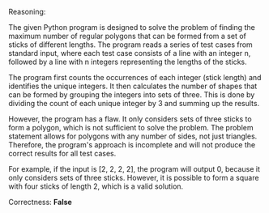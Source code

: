 Reasoning:

The given Python program is designed to solve the problem of finding the maximum number of regular polygons that can be formed from a set of sticks of different lengths. The program reads a series of test cases from standard input, where each test case consists of a line with an integer n, followed by a line with n integers representing the lengths of the sticks.

The program first counts the occurrences of each integer (stick length) and identifies the unique integers. It then calculates the number of shapes that can be formed by grouping the integers into sets of three. This is done by dividing the count of each unique integer by 3 and summing up the results.

However, the program has a flaw. It only considers sets of three sticks to form a polygon, which is not sufficient to solve the problem. The problem statement allows for polygons with any number of sides, not just triangles. Therefore, the program's approach is incomplete and will not produce the correct results for all test cases.

For example, if the input is [2, 2, 2, 2], the program will output 0, because it only considers sets of three sticks. However, it is possible to form a square with four sticks of length 2, which is a valid solution.

Correctness: **False**